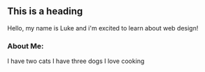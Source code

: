 ## This is a heading

Hello, my name is Luke and i'm excited to learn about web design!

### About Me:

I have two cats 
I have three dogs
I love cooking
